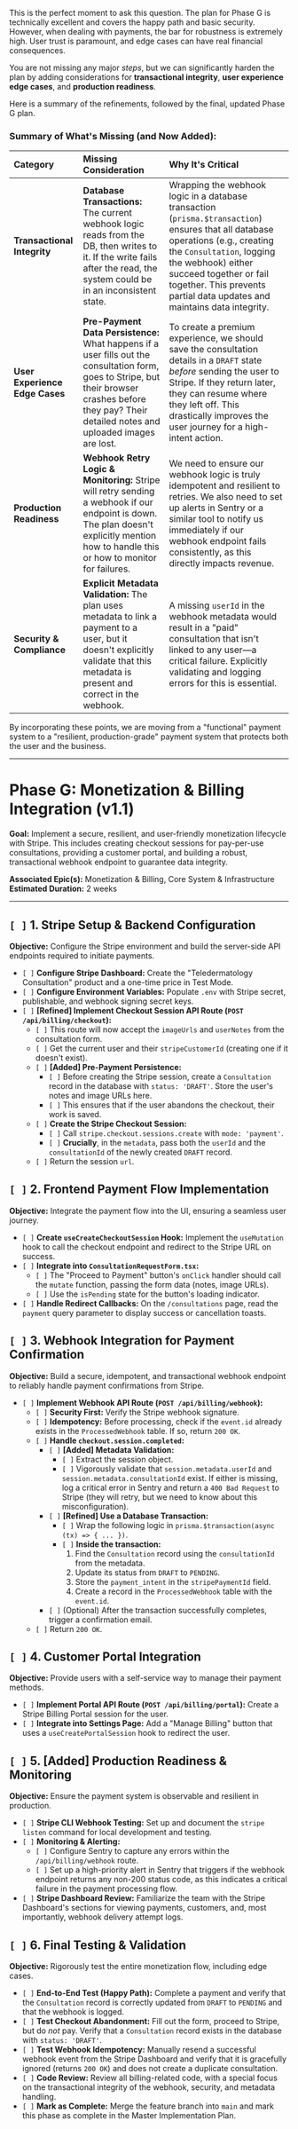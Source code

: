 This is the perfect moment to ask this question. The plan for Phase G is technically excellent and covers the happy path and basic security. However, when dealing with payments, the bar for robustness is extremely high. User trust is paramount, and edge cases can have real financial consequences.

You are not missing any major *steps*, but we can significantly harden the plan by adding considerations for **transactional integrity**, **user experience edge cases**, and **production readiness**.

Here is a summary of the refinements, followed by the final, updated Phase G plan.

### **Summary of What's Missing (and Now Added):**

| Category | Missing Consideration | Why It's Critical |
| :--- | :--- | :--- |
| **Transactional Integrity** | **Database Transactions:** The current webhook logic reads from the DB, then writes to it. If the write fails after the read, the system could be in an inconsistent state. | Wrapping the webhook logic in a database transaction (`prisma.$transaction`) ensures that all database operations (e.g., creating the `Consultation`, logging the webhook) either succeed together or fail together. This prevents partial data updates and maintains data integrity. |
| **User Experience Edge Cases** | **Pre-Payment Data Persistence:** What happens if a user fills out the consultation form, goes to Stripe, but their browser crashes before they pay? Their detailed notes and uploaded images are lost. | To create a premium experience, we should save the consultation details in a `DRAFT` state *before* sending the user to Stripe. If they return later, they can resume where they left off. This drastically improves the user journey for a high-intent action. |
| **Production Readiness** | **Webhook Retry Logic & Monitoring:** Stripe will retry sending a webhook if our endpoint is down. The plan doesn't explicitly mention how to handle this or how to monitor for failures. | We need to ensure our webhook logic is truly idempotent and resilient to retries. We also need to set up alerts in Sentry or a similar tool to notify us immediately if our webhook endpoint fails consistently, as this directly impacts revenue. |
| **Security & Compliance** | **Explicit Metadata Validation:** The plan uses metadata to link a payment to a user, but it doesn't explicitly validate that this metadata is present and correct in the webhook. | A missing `userId` in the webhook metadata would result in a "paid" consultation that isn't linked to any user—a critical failure. Explicitly validating and logging errors for this is essential. |

By incorporating these points, we are moving from a "functional" payment system to a "resilient, production-grade" payment system that protects both the user and the business.

---

# **Phase G: Monetization & Billing Integration (v1.1)**

**Goal:** Implement a secure, resilient, and user-friendly monetization lifecycle with Stripe. This includes creating checkout sessions for pay-per-use consultations, providing a customer portal, and building a robust, transactional webhook endpoint to guarantee data integrity.

**Associated Epic(s):** Monetization & Billing, Core System & Infrastructure
**Estimated Duration:** 2 weeks

---

## `[ ]` 1. Stripe Setup & Backend Configuration

**Objective:** Configure the Stripe environment and build the server-side API endpoints required to initiate payments.

-   `[ ]` **Configure Stripe Dashboard:** Create the "Teledermatology Consultation" product and a one-time price in Test Mode.
-   `[ ]` **Configure Environment Variables:** Populate `.env` with Stripe secret, publishable, and webhook signing secret keys.
-   `[ ]` **[Refined] Implement Checkout Session API Route (`POST /api/billing/checkout`):**
    -   `[ ]` This route will now accept the `imageUrls` and `userNotes` from the consultation form.
    -   `[ ]` Get the current user and their `stripeCustomerId` (creating one if it doesn't exist).
    -   `[ ]` **[Added] Pre-Payment Persistence:**
        -   `[ ]` Before creating the Stripe session, create a `Consultation` record in the database with `status: 'DRAFT'`. Store the user's notes and image URLs here.
        -   `[ ]` This ensures that if the user abandons the checkout, their work is saved.
    -   `[ ]` **Create the Stripe Checkout Session:**
        -   `[ ]` Call `stripe.checkout.sessions.create` with `mode: 'payment'`.
        -   `[ ]` **Crucially**, in the `metadata`, pass both the `userId` and the `consultationId` of the newly created `DRAFT` record.
    -   `[ ]` Return the session `url`.

## `[ ]` 2. Frontend Payment Flow Implementation

**Objective:** Integrate the payment flow into the UI, ensuring a seamless user journey.

-   `[ ]` **Create `useCreateCheckoutSession` Hook:** Implement the `useMutation` hook to call the checkout endpoint and redirect to the Stripe URL on success.
-   `[ ]` **Integrate into `ConsultationRequestForm.tsx`:**
    -   `[ ]` The "Proceed to Payment" button's `onClick` handler should call the `mutate` function, passing the form data (notes, image URLs).
    -   `[ ]` Use the `isPending` state for the button's loading indicator.
-   `[ ]` **Handle Redirect Callbacks:** On the `/consultations` page, read the `payment` query parameter to display success or cancellation toasts.

## `[ ]` 3. Webhook Integration for Payment Confirmation

**Objective:** Build a secure, idempotent, and transactional webhook endpoint to reliably handle payment confirmations from Stripe.

-   `[ ]` **Implement Webhook API Route (`POST /api/billing/webhook`):**
    -   `[ ]` **Security First:** Verify the Stripe webhook signature.
    -   `[ ]` **Idempotency:** Before processing, check if the `event.id` already exists in the `ProcessedWebhook` table. If so, return `200 OK`.
    -   `[ ]` **Handle `checkout.session.completed`:**
        -   `[ ]` **[Added] Metadata Validation:**
            -   `[ ]` Extract the session object.
            -   `[ ]` Vigorously validate that `session.metadata.userId` and `session.metadata.consultationId` exist. If either is missing, log a critical error in Sentry and return a `400 Bad Request` to Stripe (they will retry, but we need to know about this misconfiguration).
        -   `[ ]` **[Refined] Use a Database Transaction:**
            -   `[ ]` Wrap the following logic in `prisma.$transaction(async (tx) => { ... })`.
            -   `[ ]` **Inside the transaction:**
                1.  Find the `Consultation` record using the `consultationId` from the metadata.
                2.  Update its status from `DRAFT` to `PENDING`.
                3.  Store the `payment_intent` in the `stripePaymentId` field.
                4.  Create a record in the `ProcessedWebhook` table with the `event.id`.
        -   `[ ]` (Optional) After the transaction successfully completes, trigger a confirmation email.
    -   `[ ]` Return `200 OK`.

## `[ ]` 4. Customer Portal Integration

**Objective:** Provide users with a self-service way to manage their payment methods.

-   `[ ]` **Implement Portal API Route (`POST /api/billing/portal`):** Create a Stripe Billing Portal session for the user.
-   `[ ]` **Integrate into Settings Page:** Add a "Manage Billing" button that uses a `useCreatePortalSession` hook to redirect the user.

## `[ ]` 5. [Added] Production Readiness & Monitoring

**Objective:** Ensure the payment system is observable and resilient in production.

-   `[ ]` **Stripe CLI Webhook Testing:** Set up and document the `stripe listen` command for local development and testing.
-   `[ ]` **Monitoring & Alerting:**
    -   `[ ]` Configure Sentry to capture any errors within the `/api/billing/webhook` route.
    -   `[ ]` Set up a high-priority alert in Sentry that triggers if the webhook endpoint returns any non-200 status code, as this indicates a critical failure in the payment processing flow.
-   `[ ]` **Stripe Dashboard Review:** Familiarize the team with the Stripe Dashboard's sections for viewing payments, customers, and, most importantly, webhook delivery attempt logs.

## `[ ]` 6. Final Testing & Validation

**Objective:** Rigorously test the entire monetization flow, including edge cases.

-   `[ ]` **End-to-End Test (Happy Path):** Complete a payment and verify that the `Consultation` record is correctly updated from `DRAFT` to `PENDING` and that the webhook is logged.
-   `[ ]` **Test Checkout Abandonment:** Fill out the form, proceed to Stripe, but do *not* pay. Verify that a `Consultation` record exists in the database with `status: 'DRAFT'`.
-   `[ ]` **Test Webhook Idempotency:** Manually resend a successful webhook event from the Stripe Dashboard and verify that it is gracefully ignored (returns `200 OK`) and does not create a duplicate consultation.
-   `[ ]` **Code Review:** Review all billing-related code, with a special focus on the transactional integrity of the webhook, security, and metadata handling.
-   `[ ]` **Mark as Complete:** Merge the feature branch into `main` and mark this phase as complete in the Master Implementation Plan.